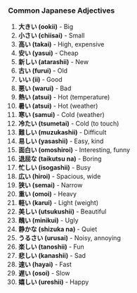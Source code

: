 ### Common Japanese Adjectives

1. **大きい (ookii)** - Big
2. **小さい (chiisai)** - Small
3. **高い (takai)** - High, expensive
4. **安い (yasui)** - Cheap
5. **新しい (atarashii)** - New
6. **古い (furui)** - Old
7. **いい (ii)** - Good
8. **悪い (warui)** - Bad
9. **熱い (atsui)** - Hot (temperature)
10. **暑い (atsui)** - Hot (weather)
11. **寒い (samui)** - Cold (weather)
12. **冷たい (tsumetai)** - Cold (to touch)
13. **難しい (muzukashii)** - Difficult
14. **易しい (yasashii)** - Easy, kind
15. **面白い (omoshiroi)** - Interesting, funny
16. **退屈な (taikutsu na)** - Boring
17. **忙しい (isogashii)** - Busy
18. **広い (hiroi)** - Spacious, wide
19. **狭い (semai)** - Narrow
20. **重い (omoi)** - Heavy
21. **軽い (karui)** - Light (weight)
22. **美しい (utsukushii)** - Beautiful
23. **醜い (minikui)** - Ugly
24. **静かな (shizuka na)** - Quiet
25. **うるさい (urusai)** - Noisy, annoying
26. **楽しい (tanoshii)** - Fun
27. **悲しい (kanashii)** - Sad
28. **速い (hayai)** - Fast
29. **遅い (osoi)** - Slow
30. **嬉しい (ureshii)** - Happy
